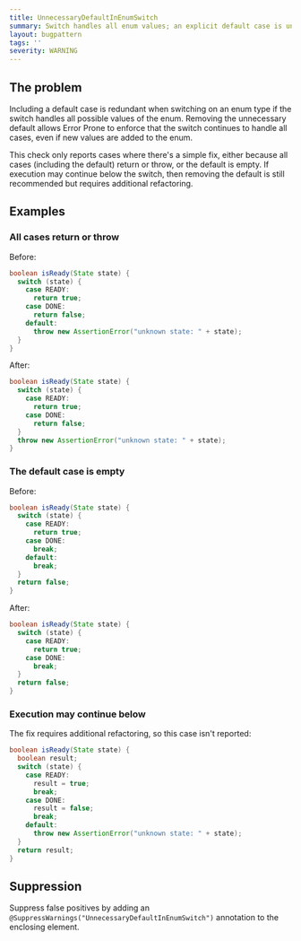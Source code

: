 ```yaml
---
title: UnnecessaryDefaultInEnumSwitch
summary: Switch handles all enum values; an explicit default case is unnecessary and defeats error checking for non-exhaustive switches.
layout: bugpattern
tags: ''
severity: WARNING
---
```


<!--
*** AUTO-GENERATED, DO NOT MODIFY ***
To make changes, edit the @BugPattern annotation or the explanation in docs/bugpattern.
-->

## The problem
Including a default case is redundant when switching on an enum type if the
switch handles all possible values of the enum. Removing the unnecessary default
allows Error Prone to enforce that the switch continues to handle all cases,
even if new values are added to the enum.

This check only reports cases where there's a simple fix, either because all
cases (including the default) return or throw, or the default is empty. If
execution may continue below the switch, then removing the default is still
recommended but requires additional refactoring.

## Examples

### All cases return or throw

Before:

```java
boolean isReady(State state) {
  switch (state) {
    case READY:
      return true;
    case DONE:
      return false;
    default:
      throw new AssertionError("unknown state: " + state);
  }
}
```

After:

```java
boolean isReady(State state) {
  switch (state) {
    case READY:
      return true;
    case DONE:
      return false;
  }
  throw new AssertionError("unknown state: " + state);
}
```

### The default case is empty

Before:

```java
boolean isReady(State state) {
  switch (state) {
    case READY:
      return true;
    case DONE:
      break;
    default:
      break;
  }
  return false;
}
```

After:

```java
boolean isReady(State state) {
  switch (state) {
    case READY:
      return true;
    case DONE:
      break;
  }
  return false;
}
```

### Execution may continue below

The fix requires additional refactoring, so this case isn't reported:

```java
boolean isReady(State state) {
  boolean result;
  switch (state) {
    case READY:
      result = true;
      break;
    case DONE:
      result = false;
      break;
    default:
      throw new AssertionError("unknown state: " + state);
  }
  return result;
}
```

## Suppression
Suppress false positives by adding an `@SuppressWarnings("UnnecessaryDefaultInEnumSwitch")` annotation to the enclosing element.
